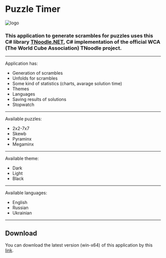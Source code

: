# Puzzle Timer 
![logo](https://github.com/overflowed-stack/PuzzleTimer/blob/main/PuzzleTimer/Images/logo.ico)
### This application to generate scrambles for puzzles uses this C# library [TNoodle.NET](https://github.com/gaosui/TNoodle.NET), C# implementation of the official WCA (The World Cube Association) TNoodle project.
---
Application has:
* Generation of scrambles
* Unfolds for scrambles
* Some kind of statistics (charts, avarage solution time)
* Themes
* Languages
* Saving results of solutions
* Stopwatch
---
Available puzzles:
* 2x2-7x7
* Skewb
* Pyraminx
* Megaminx
---
Available theme:
* Dark
* Light
* Black
---
Available languages:
* English
* Russian
* Ukrainian
---
## Download
You can download the latest version (win-x64) of this application by this [link](https://drive.google.com/drive/folders/17S_kqKifoVJle5IRiYd74ZSmVS_Fk54S?usp=sharing).